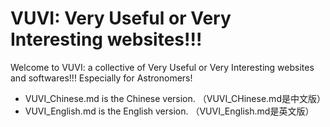 # VUVI: Very Useful or Very Interesting websites!!!


Welcome to VUVI: a collective of Very Useful or Very Interesting websites and softwares!!! Especially for Astronomers!
* VUVI_Chinese.md is the Chinese version. （VUVI_CHinese.md是中文版）     
* VUVI_English.md is the English version. （VUVI_English.md是英文版） 
